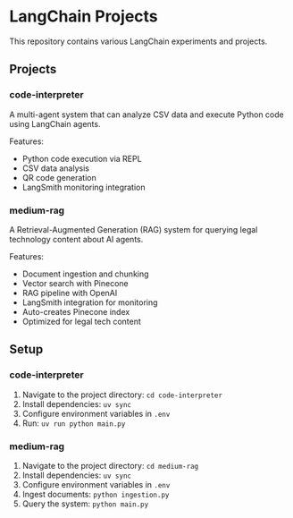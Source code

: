# LangChain Projects

This repository contains various LangChain experiments and projects.

## Projects

### code-interpreter
A multi-agent system that can analyze CSV data and execute Python code using LangChain agents.

Features:
- Python code execution via REPL
- CSV data analysis
- QR code generation
- LangSmith monitoring integration

### medium-rag
A Retrieval-Augmented Generation (RAG) system for querying legal technology content about AI agents.

Features:
- Document ingestion and chunking
- Vector search with Pinecone
- RAG pipeline with OpenAI
- LangSmith integration for monitoring
- Auto-creates Pinecone index
- Optimized for legal tech content

## Setup

### code-interpreter
1. Navigate to the project directory: `cd code-interpreter`
2. Install dependencies: `uv sync`
3. Configure environment variables in `.env`
4. Run: `uv run python main.py`

### medium-rag
1. Navigate to the project directory: `cd medium-rag`
2. Install dependencies: `uv sync`
3. Configure environment variables in `.env`
4. Ingest documents: `python ingestion.py`
5. Query the system: `python main.py`